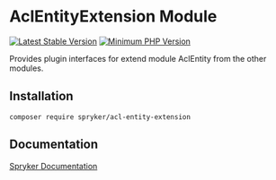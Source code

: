 # AclEntityExtension Module
[![Latest Stable Version](https://poser.pugx.org/spryker/acl-entity-extension/v/stable.svg)](https://packagist.org/packages/spryker/acl-entity-extension)
[![Minimum PHP Version](https://img.shields.io/badge/php-%3E%3D%207.3-8892BF.svg)](https://php.net/)

Provides plugin interfaces for extend module AclEntity from the other modules.

## Installation

```
composer require spryker/acl-entity-extension
```

## Documentation

[Spryker Documentation](https://academy.spryker.com/developing_with_spryker/module_guide/modules.html)
